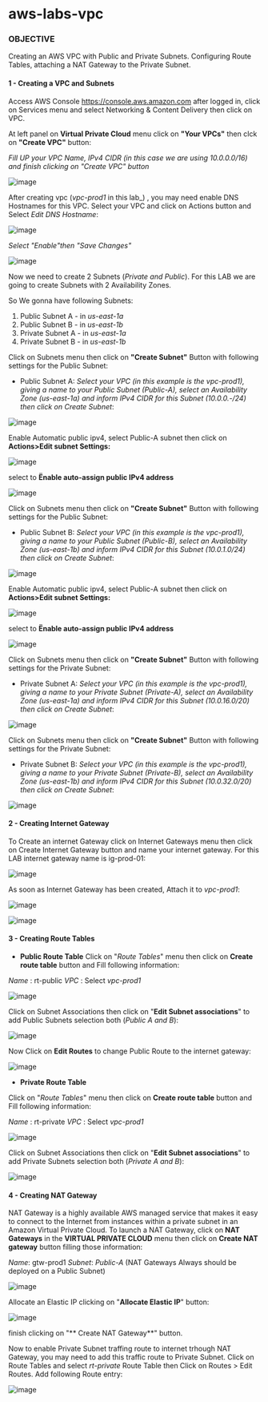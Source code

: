 # aws-labs-vpc
### OBJECTIVE

Creating an  AWS VPC with Public and Private Subnets. Configuring Route Tables, attaching a NAT Gateway to the Private Subnet.

####  1 - Creating a VPC and Subnets
Access AWS Console  https://console.aws.amazon.com after logged in, click on Services menu and select Networking & Content Delivery then click on VPC.

At left panel on **Virtual Private Cloud** menu click on **"Your VPCs"** then clck on **"Create VPC"** button:

_Fill UP your VPC Name, IPv4 CIDR (in this case we are using 10.0.0.0/16) and finish clicking on "Create VPC" button_

![image](https://user-images.githubusercontent.com/48591555/153713506-e8753f3d-e96f-4b57-936d-a3820e7119be.png)

After creating vpc (_vpc-prod1_ in this lab_) , you may need enable DNS Hostnames for this VPC. Select your VPC and click on Actions button and Select _Edit DNS Hostname_:

![image](https://user-images.githubusercontent.com/48591555/153714418-ec080155-299e-4c58-90ee-c6621905a042.png)


_Select "Enable"then "Save Changes"_

![image](https://user-images.githubusercontent.com/48591555/153714365-b9bc6cf9-2046-48f5-91b6-a6da4e7e1e0d.png)


Now we need to create 2 Subnets (_Private and Public_). For this LAB we are going to create Subnets with 2 Availability Zones. 

So We gonna have following Subnets:
1. Public Subnet A - in _us-east-1a_
2. Public Subnet B -  in _us-east-1b_
3. Private Subnet A - in _us-east-1a_
4. Private Subnet B - in _us-east-1b_

Click on Subnets menu then click on **"Create Subnet"** Button with following settings for the Public Subnet:
- Public Subnet A:
_Select your VPC (in this example is the vpc-prod1), giving a name to your Public Subnet (Public-A), select an Availability Zone (us-east-1a) and inform IPv4 CIDR for this Subnet (10.0.0.-/24) then click on Create Subnet_:

![image](https://user-images.githubusercontent.com/48591555/153713871-ef1e8b62-95ff-4826-b48d-bf3af17d19f8.png)

Enable Automatic public ipv4, select Public-A subnet then click on **Actions>Edit subnet Settings:**

![image](https://user-images.githubusercontent.com/48591555/153716042-86c30942-a2bf-47e7-bf50-89cb61f7e536.png)

select to **Ënable auto-assign public IPv4 address**

![image](https://user-images.githubusercontent.com/48591555/153716075-fe5b2c35-a463-41a4-9358-33c954b0109d.png)


Click on Subnets menu then click on **"Create Subnet"** Button with following settings for the Public Subnet:
- Public Subnet B:
_Select your VPC (in this example is the vpc-prod1), giving a name to your Public Subnet (Public-B), select an Availability Zone (us-east-1b) and inform IPv4 CIDR for this Subnet (10.0.1.0/24) then click on Create Subnet_:

![image](https://user-images.githubusercontent.com/48591555/153714130-aad41f59-54a6-4eb1-9335-7fff54f6399e.png)

Enable Automatic public ipv4, select Public-A subnet then click on **Actions>Edit subnet Settings:**

![image](https://user-images.githubusercontent.com/48591555/153716042-86c30942-a2bf-47e7-bf50-89cb61f7e536.png)

select to **Ënable auto-assign public IPv4 address**

![image](https://user-images.githubusercontent.com/48591555/153716080-42673efb-7b04-426b-8e61-a383595b74c6.png)


Click on Subnets menu then click on **"Create Subnet"** Button with following settings for the Private Subnet:
- Private Subnet A:
_Select your VPC (in this example is the vpc-prod1), giving a name to your Private Subnet (Private-A), select an Availability Zone (us-east-1a) and inform IPv4 CIDR for this Subnet (10.0.16.0/20) then click on Create Subnet_:

![image](https://user-images.githubusercontent.com/48591555/153714525-12a5576f-b52c-4947-baaf-f5fdfb3093c9.png)

Click on Subnets menu then click on **"Create Subnet"** Button with following settings for the Private Subnet:
- Private Subnet B:
_Select your VPC (in this example is the vpc-prod1), giving a name to your Private Subnet (Private-B), select an Availability Zone (us-east-1b) and inform IPv4 CIDR for this Subnet (10.0.32.0/20) then click on Create Subnet_:

![image](https://user-images.githubusercontent.com/48591555/153714583-e9d577e1-55e7-4722-9cf7-78a7187bee26.png)


#### 2 - Creating Internet Gateway
To Create an internet Gateway click on Internet Gateways menu then click on Create Internet Gateway button and name your internet gateway. For this LAB internet gateway name is ig-prod-01:

![image](https://user-images.githubusercontent.com/48591555/153714747-2905a5ed-e915-444d-acfe-5bd51a214530.png)

As soon as Internet Gateway has been created, Attach it to _vpc-prod1_:

![image](https://user-images.githubusercontent.com/48591555/153714800-a1373347-b189-4da2-b0c2-32448139d13a.png)

![image](https://user-images.githubusercontent.com/48591555/153714808-debfca98-427c-40d4-a66f-51607586fb79.png)

#### 3 - Creating Route Tables
 - **Public Route Table**
 Click on "_Route Tables_" menu then click on **Create route table** button and Fill following information:
 
 _Name_ : rt-public
 _VPC_ : Select _vpc-prod1_ 
 
 ![image](https://user-images.githubusercontent.com/48591555/153714933-1642b4c6-5960-4204-85a1-9ae727faa958.png)
 
 Click on Subnet Associations then click on "**Edit Subnet associations**" to add Public Subnets selection both (_Public A and B_):
 
 ![image](https://user-images.githubusercontent.com/48591555/153715003-2708787f-d2ad-4c20-bd98-a31a78d6f9d5.png)
 
 Now Click on **Edit Routes** to change Public Route to the internet gateway:
 
 ![image](https://user-images.githubusercontent.com/48591555/153715066-25d862f4-bd7b-4ce8-805a-3069aaef3af7.png)



 - **Private Route Table**
 
 Click on "_Route Tables_" menu then click on **Create route table** button and Fill following information:
 
 _Name_ : rt-private
 _VPC_ : Select _vpc-prod1_ 
 
 ![image](https://user-images.githubusercontent.com/48591555/153715117-46d44b41-5a1a-43be-8258-b8c8421d297a.png)

Click on Subnet Associations then click on "**Edit Subnet associations**" to add Private Subnets selection both (_Private A and B_):

![image](https://user-images.githubusercontent.com/48591555/153715164-7fd0a983-387b-408b-b0d7-5cd8db50a8f1.png)

#### 4 - Creating NAT Gateway
NAT Gateway is a highly available AWS managed service that makes it easy to connect to the Internet from instances within a private subnet in an Amazon Virtual Private Cloud.
To launch a  NAT Gateway, click on **NAT Gateways** in the **VIRTUAL PRIVATE CLOUD** menu then click on **Create NAT gateway** button filling those information:

_Name_: gtw-prod1
_Subnet_: _Public-A_ (NAT Gateways Always should be deployed on a Public Subnet)

![image](https://user-images.githubusercontent.com/48591555/153715372-ee3bb031-2faa-41f2-8ae5-9db6ee1745b4.png)

Allocate an Elastic IP clicking on "**Allocate Elastic IP**" button:

![image](https://user-images.githubusercontent.com/48591555/153715406-c282cffe-377c-481b-8069-6b6c99c7ca53.png)

finish clicking on "** Create NAT Gateway**" button.

Now to enable Private Subnet traffing route to internet trhough NAT Gateway, you may need to add this traffic route to Private Subnet.
Click on Route Tables and select _rt-private_ Route Table then Click on Routes > Edit Routes. Add following Route entry:

![image](https://user-images.githubusercontent.com/48591555/153715528-02123759-2ac6-4869-9fb5-389f4a2622ab.png)











